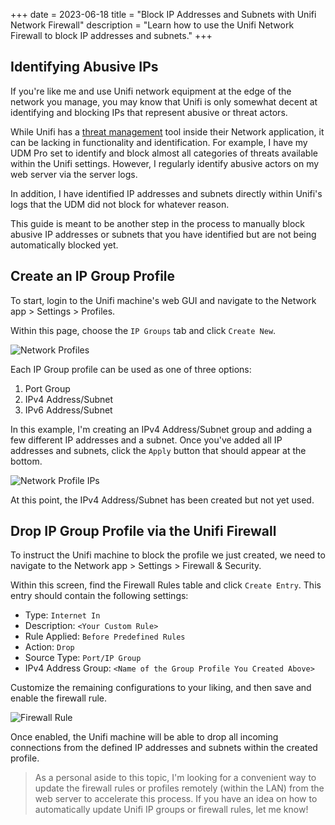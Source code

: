 +++
date = 2023-06-18
title = "Block IP Addresses and Subnets with Unifi Network Firewall"
description = "Learn how to use the Unifi Network Firewall to block IP addresses and subnets."
+++

## Identifying Abusive IPs

If you're like me and use Unifi network equipment at the edge of the
network you manage, you may know that Unifi is only somewhat decent at
identifying and blocking IPs that represent abusive or threat actors.

While Unifi has a [threat
management](https://help.ui.com/hc/en-us/articles/360006893234-UniFi-Gateway-Threat-Management)
tool inside their Network application, it can be lacking in
functionality and identification. For example, I have my UDM Pro set to
identify and block almost all categories of threats available within the
Unifi settings. However, I regularly identify abusive actors on my web
server via the server logs.

In addition, I have identified IP addresses and subnets directly within
Unifi's logs that the UDM did not block for whatever reason.

This guide is meant to be another step in the process to manually block
abusive IP addresses or subnets that you have identified but are not
being automatically blocked yet.

## Create an IP Group Profile

To start, login to the Unifi machine's web GUI and navigate to the
Network app \> Settings \> Profiles.

Within this page, choose the `IP Groups` tab and click
`Create New`.

![Network
Profiles](https://img.cleberg.net/blog/20230618-unifi-ip-blocklist/unifi_profiles.png)

Each IP Group profile can be used as one of three options:

1.  Port Group
2.  IPv4 Address/Subnet
3.  IPv6 Address/Subnet

In this example, I'm creating an IPv4 Address/Subnet group and adding a
few different IP addresses and a subnet. Once you've added all IP
addresses and subnets, click the `Apply` button that should
appear at the bottom.

![Network Profile
IPs](https://img.cleberg.net/blog/20230618-unifi-ip-blocklist/abusive_ips.png)

At this point, the IPv4 Address/Subnet has been created but not yet
used.

## Drop IP Group Profile via the Unifi Firewall

To instruct the Unifi machine to block the profile we just created, we
need to navigate to the Network app \> Settings \> Firewall & Security.

Within this screen, find the Firewall Rules table and click
`Create Entry`. This entry should contain the following
settings:

-   Type: `Internet In`
-   Description: `<Your Custom Rule>`
-   Rule Applied: `Before Predefined Rules`
-   Action: `Drop`
-   Source Type: `Port/IP Group`
-   IPv4 Address Group:
    `<Name of the Group Profile You Created Above>`

Customize the remaining configurations to your liking, and then save and
enable the firewall rule.

![Firewall
Rule](https://img.cleberg.net/blog/20230618-unifi-ip-blocklist/firewall_drop_rule.png)

Once enabled, the Unifi machine will be able to drop all incoming
connections from the defined IP addresses and subnets within the created
profile.

> As a personal aside to this topic, I'm looking for a convenient way
> to update the firewall rules or profiles remotely (within the LAN)
> from the web server to accelerate this process. If you have an idea on
> how to automatically update Unifi IP groups or firewall rules, let me
> know!
